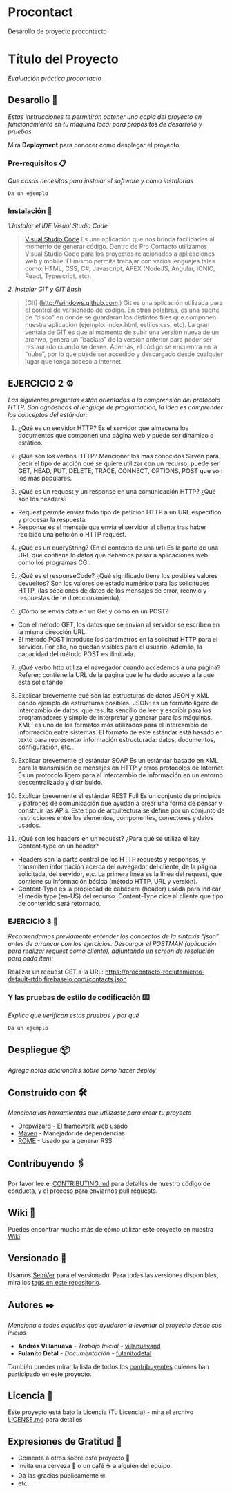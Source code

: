 # Procontact
Desarollo de proyecto procontacto
# Título del Proyecto

_Evaluación práctica procontacto_

## Desarollo 🚀

_Estas instrucciones te permitirán obtener una copia del proyecto en funcionamiento en tu máquina local para propósitos de desarrollo y pruebas._

Mira **Deployment** para conocer como desplegar el proyecto.


### Pre-requisitos 📋

_Que cosas necesitas para instalar el software y como instalarlas_

```
Da un ejemplo
```

### Instalación 🔧

_1.Instalar el IDE Visual Studio Code_
> [Visual Studio Code](https://code.visualstudio.com/) Es una aplicación que nos brinda facilidades al momento de generar código. Dentro de Pro Contacto utilizamos Visual Studio Code para los proyectos relacionados a aplicaciones web y mobile. El mismo permite trabajar con varios lenguajes tales como: HTML, CSS, C#, Javascript, APEX (NodeJS, Angular, IONIC, React, Typescript, etc).


_2. Instalar GIT y GIT Bash_
> [Git] (http://windows.github.com.) Git es una aplicación utilizada para el control de versionado de código. En otras palabras, es una suerte de “disco” en donde se guardarán los distintos files que componen nuestra aplicación (ejemplo: index.html, estilos.css, etc). La gran ventaja de GIT es que al momento de subir una versión nueva de un archivo, genera un “backup” de la versión anterior para poder ser restaurado cuando se desee. Además, el código se encuentra en la “nube”, por lo que puede ser accedido y descargado desde cualquier lugar que tenga acceso a internet.

## EJERCICIO 2 ⚙️

_Las siguientes preguntas están orientadas a la comprensión del protocolo HTTP. Son agnósticas al lenguaje de programación, la idea es comprender los conceptos del estándar:_

1.	¿Qué es un servidor HTTP? 
Es el servidor que almacena los documentos que componen una página web y puede ser dinámico o estático. 

2.	¿Qué son los verbos HTTP? Mencionar los más conocidos
Sirven para decir el tipo de acción que se quiere utilizar con un recurso, puede ser GET, HEAD, PUT, DELETE, TRACE, CONNECT, OPTIONS, POST que son los más populares.

3.	¿Qué es un request y un response en una comunicación HTTP? ¿Qué son los headers? 
-	Request permite enviar todo tipo de petición HTTP  a un URL especifico y procesar la respuesta.
-	Response es el mensaje que envía el servidor al cliente tras haber recibido una petición o HTTP request.

4.	¿Qué es un queryString? (En el contexto de una url)
Es la parte de una URL que contiene lo datos que debemos pasar a aplicaciones web como los programas CGI.

5.	¿Qué es el responseCode? ¿Qué significado tiene los posibles valores devueltos?
Son los valores de estado numérico para las solicitudes HTTP, (las secciones de datos de los mensajes de error, reenvío y respuestas de re direccionamiento).

6.	¿Cómo se envía data en un Get y cómo en un POST? 
-	Con el método GET, los datos que se envían al servidor se escriben en la misma dirección URL.
-	El método POST introduce los parámetros en la solicitud HTTP para el servidor. Por ello, no quedan visibles para el usuario. Además, la capacidad del método POST es ilimitada.

7.	¿Qué verbo http utiliza el navegador cuando accedemos a una página?
Referer: contiene la URL de la página que le ha dado acceso a la que está
solicitando.

8.	Explicar brevemente qué son las estructuras de datos JSON y XML dando ejemplo de estructuras posibles.
JSON: es un formato ligero de intercambio de datos, que resulta sencillo de leer y escribir para los programadores y simple de interpretar y generar para las máquinas. XML: es uno de los formatos más utilizados para el intercambio de información entre sistemas. El formato de este estándar está basado en texto para representar información estructurada: datos, documentos, configuración, etc..

9.	Explicar brevemente el estándar SOAP
Es un estándar basado en XML para la transmisión de mensajes en HTTP y otros protocolos de Internet. Es un protocolo ligero para el intercambio de información en un entorno descentralizado y distribuido.

10.	Explicar brevemente el estándar REST Full
Es un conjunto de principios y patrones de comunicación que ayudan a crear una forma de pensar y construir las APIs. Este tipo de arquitectura se define por un conjunto de restricciones entre los elementos, componentes, conectores y datos usados.

11.	¿Qué son los headers en un request? ¿Para qué se utiliza el key Content-type en un header?
-	Headers son la parte central de los HTTP requests y responses, y transmiten información acerca del navegador del cliente, de la página solicitada, del servidor, etc. La primera línea es la línea del request, que contiene su información básica (método HTTP, URL y versión).
-	Content-Type es la propiedad de cabecera (header) usada para indicar el media type (en-US) del recurso. Content-Type dice al cliente que tipo de contenido será retornado.

### EJERCICIO 3 🔩

_Recomendamos previamente entender los conceptos de la sintaxis “json” antes de arrancar con los ejercicios.
Descargar el POSTMAN (aplicación para realizar request como cliente), adjuntando un screen de resolución para cada ítem:_

Realizar un request GET a la URL: https://procontacto-reclutamiento-default-rtdb.firebaseio.com/contacts.json


### Y las pruebas de estilo de codificación ⌨️

_Explica que verifican estas pruebas y por qué_

```
Da un ejemplo
```

## Despliegue 📦

_Agrega notas adicionales sobre como hacer deploy_

## Construido con 🛠️

_Menciona las herramientas que utilizaste para crear tu proyecto_

* [Dropwizard](http://www.dropwizard.io/1.0.2/docs/) - El framework web usado
* [Maven](https://maven.apache.org/) - Manejador de dependencias
* [ROME](https://rometools.github.io/rome/) - Usado para generar RSS

## Contribuyendo 🖇️

Por favor lee el [CONTRIBUTING.md](https://gist.github.com/villanuevand/xxxxxx) para detalles de nuestro código de conducta, y el proceso para enviarnos pull requests.

## Wiki 📖

Puedes encontrar mucho más de cómo utilizar este proyecto en nuestra [Wiki](https://github.com/tu/proyecto/wiki)

## Versionado 📌

Usamos [SemVer](http://semver.org/) para el versionado. Para todas las versiones disponibles, mira los [tags en este repositorio](https://github.com/tu/proyecto/tags).

## Autores ✒️

_Menciona a todos aquellos que ayudaron a levantar el proyecto desde sus inicios_

* **Andrés Villanueva** - *Trabajo Inicial* - [villanuevand](https://github.com/villanuevand)
* **Fulanito Detal** - *Documentación* - [fulanitodetal](#fulanito-de-tal)

También puedes mirar la lista de todos los [contribuyentes](https://github.com/your/project/contributors) quíenes han participado en este proyecto. 

## Licencia 📄

Este proyecto está bajo la Licencia (Tu Licencia) - mira el archivo [LICENSE.md](LICENSE.md) para detalles

## Expresiones de Gratitud 🎁

* Comenta a otros sobre este proyecto 📢
* Invita una cerveza 🍺 o un café ☕ a alguien del equipo. 
* Da las gracias públicamente 🤓.
* etc.
